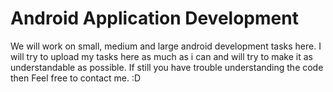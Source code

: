 # Android Application Development
We will work on small, medium and large android development tasks here. I will try to upload my tasks here as much as i can 
and will try to make it as understandable as possible. If still you have trouble understanding the code then Feel free to contact me. :D
